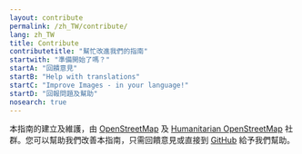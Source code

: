 ```yaml
---
layout: contribute
permalink: /zh_TW/contribute/
lang: zh_TW
title: Contribute
contributetitle: "幫忙改進我們的指南"
startwith: "準備開始了嗎？"
startA: "回饋意見"
startB: "Help with translations"
startC: "Improve Images - in your language!"
startD: "回報問題及幫助"
nosearch: true
---
```

本指南的建立及維護，由 [OpenStreetMap](http://www.openstreetmap.org/) 及 [Humanitarian OpenStreetMap](http://hotosm.org/) 社群。您可以幫助我們改善本指南，只需回饋意見或直接到 [GitHub](http://github.com/hotosm/learnosm) 給予我們幫助。
